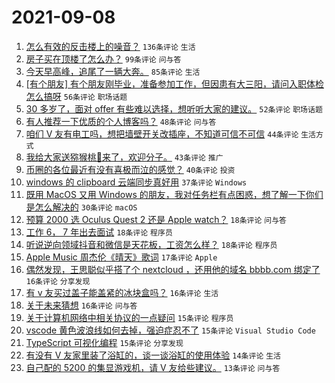 # 2021-09-08

1. [怎么有效的反击楼上的噪音？](https://www.v2ex.com/t/800542) `136条评论` `生活`
1. [房子买在顶楼了怎么办？](https://www.v2ex.com/t/800611) `99条评论` `问与答`
1. [今天早高峰，追尾了一辆大奔。](https://www.v2ex.com/t/800603) `85条评论` `生活`
1. [[有个朋友] 有个朋友刚毕业，准备参加工作，但因患有大三阳，请问入职体检怎么搞呀](https://www.v2ex.com/t/800553) `56条评论` `职场话题`
1. [30 多岁了，面对 offer 有些难以选择，想听听大家的建议。](https://www.v2ex.com/t/800593) `52条评论` `职场话题`
1. [有人推荐一下优质的个人博客吗？](https://www.v2ex.com/t/800547) `48条评论` `问与答`
1. [咱们 V 友有电工吗，想把墙壁开关改插座，不知道可信不可信](https://www.v2ex.com/t/800556) `44条评论` `生活方式`
1. [我给大家送猕猴桃🥝来了，欢迎分子。](https://www.v2ex.com/t/800684) `43条评论` `推广`
1. [币圈的各位最近有没有喜极而泣的感觉？](https://www.v2ex.com/t/800572) `40条评论` `投资`
1. [windows 的 clipboard 云端同步真好用](https://www.v2ex.com/t/800524) `37条评论` `Windows`
1. [既用 MacOS 又用 Windows 的朋友，我对任务栏有点困惑，想了解一下你们是怎么解决的](https://www.v2ex.com/t/800648) `30条评论` `macOS`
1. [预算 2000 选 Oculus Quest 2 还是 Apple watch？](https://www.v2ex.com/t/800650) `18条评论` `问与答`
1. [工作 6， 7 年出去面试](https://www.v2ex.com/t/800627) `18条评论` `程序员`
1. [听说逆向领域抖音和微信是天花板，工资怎么样？](https://www.v2ex.com/t/800621) `18条评论` `程序员`
1. [Apple Music 周杰伦《晴天》歌词](https://www.v2ex.com/t/800720) `17条评论` `Apple`
1. [偶然发现，王思聪似乎搭了个 nextcloud ，还用他的域名 bbbb.com 绑定了](https://www.v2ex.com/t/800685) `16条评论` `分享发现`
1. [有 v 友买过盖子能盖紧的冰块盒吗？](https://www.v2ex.com/t/800546) `16条评论` `生活`
1. [关于未来猜想](https://www.v2ex.com/t/800536) `16条评论` `问与答`
1. [关于计算机网络中相关协议的一点疑问](https://www.v2ex.com/t/800692) `15条评论` `程序员`
1. [vscode 黄色波浪线如何去掉，强迫症忍不了](https://www.v2ex.com/t/800682) `15条评论` `Visual Studio Code`
1. [TypeScript 可视化编程](https://www.v2ex.com/t/800672) `15条评论` `分享发现`
1. [有没有 V 友家里装了浴缸的，谈一谈浴缸的使用体验](https://www.v2ex.com/t/800630) `14条评论` `生活`
1. [自己配的 5200 的集显游戏机，请 V 友给些建议。](https://www.v2ex.com/t/800708) `13条评论` `问与答`
